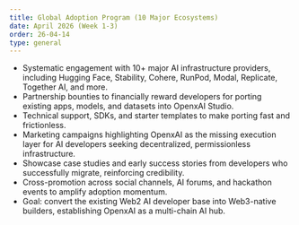 ```yaml
---
title: Global Adoption Program (10 Major Ecosystems)
date: April 2026 (Week 1-3)
order: 26-04-14
type: general
---
```


- Systematic engagement with 10+ major AI infrastructure providers, including Hugging Face, Stability, Cohere, RunPod, Modal, Replicate, Together AI, and more.
- Partnership bounties to financially reward developers for porting existing apps, models, and datasets into OpenxAI Studio.
- Technical support, SDKs, and starter templates to make porting fast and frictionless.
- Marketing campaigns highlighting OpenxAI as the missing execution layer for AI developers seeking decentralized, permissionless infrastructure.
- Showcase case studies and early success stories from developers who successfully migrate, reinforcing credibility.
- Cross-promotion across social channels, AI forums, and hackathon events to amplify adoption momentum.
- Goal: convert the existing Web2 AI developer base into Web3-native builders, establishing OpenxAI as a multi-chain AI hub.
